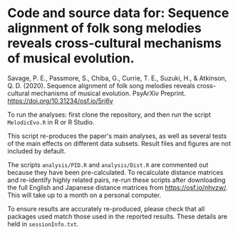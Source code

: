 # Code and source data for: Sequence alignment of folk song melodies reveals cross-cultural mechanisms of musical evolution. 

Savage, P. E., Passmore, S., Chiba, G., Currie, T. E., Suzuki, H., & Atkinson, Q. D. (2020). Sequence alignment of folk song melodies reveals cross-cultural mechanisms of musical evolution. PsyArXiv Preprint. https://doi.org/10.31234/osf.io/5rj6y

To run the analyses: first clone the repository, and then run the script `MelodicEvo.R` in R or R Studio. 

This script re-produces the paper's main analyses, as well as several tests of the main effects on different data subsets.
Result files and figures are not included by default. 

The scripts `analysis/PID.R` and `analysis/Dist.R` are commented out because they have been pre-calculated. To recalculate distance matrices and re-identify highly related pairs, re-run these scripts after downloading the full English and Japanese distance matrices from https://osf.io/nhvzw/. This will take up to a month on a personal computer. 

To ensure results are accurately re-produced, please check that all packages used match those used in the reported results. These details are held in `sessionInfo.txt`. 
